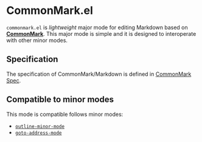# CommonMark.el

`commonmark.el` is *lightweight* major mode for editing Markdown based on [**CommonMark**](http://commonmark.org/ "A strongly defined, highly compatible specification of Markdown").  This major mode is simple and it is designed to interoperate with other minor modes.

## Specification

The specification of CommonMark/Markdown is defined in [CommonMark Spec][commonmark-spec].

[commonmark-spec]: http://spec.commonmark.org/

## Compatible to minor modes

This mode is compatible follows minor modes:

 * [`outline-minor-mode`][outline-mode]
 * [`goto-address-mode`][goto-address]

[outline-mode]: https://www.gnu.org/software/emacs/manual/html_node/emacs/Outline-Mode.html
[goto-address]: https://www.gnu.org/software/emacs/manual/html_node/emacs/Goto-Address-mode.html
